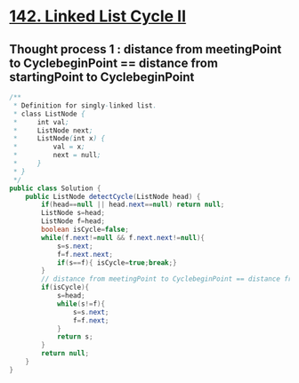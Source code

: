 # [**142. Linked List Cycle II**](https://leetcode.com/problems/linked-list-cycle-ii/)

## Thought process 1 : **distance from meetingPoint to CyclebeginPoint == distance from startingPoint to CyclebeginPoint**
```java
/**
 * Definition for singly-linked list.
 * class ListNode {
 *     int val;
 *     ListNode next;
 *     ListNode(int x) {
 *         val = x;
 *         next = null;
 *     }
 * }
 */
public class Solution {
    public ListNode detectCycle(ListNode head) {
        if(head==null || head.next==null) return null;
        ListNode s=head;
        ListNode f=head;
        boolean isCycle=false;
        while(f.next!=null && f.next.next!=null){
            s=s.next;
            f=f.next.next;
            if(s==f){ isCycle=true;break;}
        }
        // distance from meetingPoint to CyclebeginPoint == distance from startingPoint to CyclebeginPoint
        if(isCycle){
            s=head;
            while(s!=f){
                s=s.next;
                f=f.next;
            }
            return s;
        }
        return null;
    }
}
```